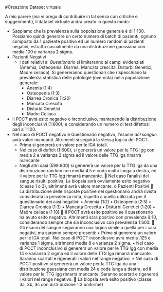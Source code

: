 #Creazione Dataset virtuale

A mio parere (ma vi prego di contribuire in tal senso con critiche e suggerimenti), il dataset virtuale andrà creato in questo modo:

*	Sappiamo che la prevalenza sulla popolazione generale è di 1:100. Possiamo quindi generare un certo numero di batch di pazienti, ognuno composto da 1 paziente positivo ed un numero random di pazienti negativi, estratto casualmente da una distribuzione gaussiana con media 100 e varianza 2 sigma.
  * Pazienti Negativi
    * I dati relativi al *Questionario* si limiteranno ai campi evidenziati (Anemia, Osteopenia, Diarrea, Mancata crescita, Disturbi Genetici, Madre celiaca). Si genereranno questionari che rispecchiano la prevalenza statistica delle patologie (ove nota) nella popolazione generale:
      * Anemia (1:4)
      * Osteopenia (1:3)
      * Diarrea Cronica (1:20)
      * Mancata Crescita
      * Disturbi Genetici
      * Madre Celiaca
  * Il *POCT* avrà esito negativo o inconclusivo, mantenendo la distribuzione degli inconclusivi (1:600), e considerando un numero di test difettosi pari a 1:100.
  * Nel caso di POCT negativo e Questionario negativo, l’*esame del sangue* avrà valori mancanti. Altrimenti si seguirà la stessa logica del POCT:
    * Prima si genererà un valore per le IGA totali.
    * Nel caso di deficit (1:600), si genererà un valore per le TTG Igg con media 2 e varianza 2 sigma ed il valore delle TTG Iga rimarrà mancante
    * Negli altri casi (599:600) si genererà un valore per la TTG Iga da una distribuzione random con media 4.5 e coda molto lunga a destra, ed il valore per le TTG Igg rimarrà mancante.
	Nel caso l’analisi del sangue risulti positiva, La biopsia avrà ovviamente esito negativo (classe 1 o 2), altrimenti avrà valore mancante.
o	Pazienti Positivi
	La distribuzione delle risposte positive nel questionario andrà rivista considerata la prevalenza nota, rispetto a quella utilizzata per il questionario dei casi negativi:
•	Anemia (1:2)
•	Osteopenia (2:5)
•	Diarrea Cronica (1:3)
•	Mancata Crescita
•	Disturbi Genetici (1:20)
•	Madre celiaca (1:18)
	Il POCT avrà esito positivo se il questionario ha avuto esito negativo. Altrimenti sarà positivo con prevalenza 9:10, considerando sempre che sia inconclusivo con prevalenza 1:600.
	Gli esami del sangue seguiranno una logica simile a quella per i casi negativi, ma saranno sempre presenti:
•	Prima si genererà un valore per le IGA totali. Nel caso di POCT inconclusivo avrà media .125 e varianza 1 sigma, altrimenti media 8 e varianza 2 sigma.
•	Nel caso di POCT inconclusivo si genererà un valore per le TTG Igg  con media 14 e varianza 2 sigma ed il valore delle TTG Iga rimarrà mancante. Saranno scartati e rigenerati i valori nel range negativo.
•	Nel caso di POCT positivo si genererà un valore per la TTG Iga da una distribuzione gaussiana con media 24 e coda lunga a destra, ed il valore per le TTG Igg rimarrà mancante. Saranno scartati e rigenerati i valori nel range negativo.
	La biopsia avrà esito positivo (classe 3a, 3b, 3c con distribuzione 1:3 uniforme)
